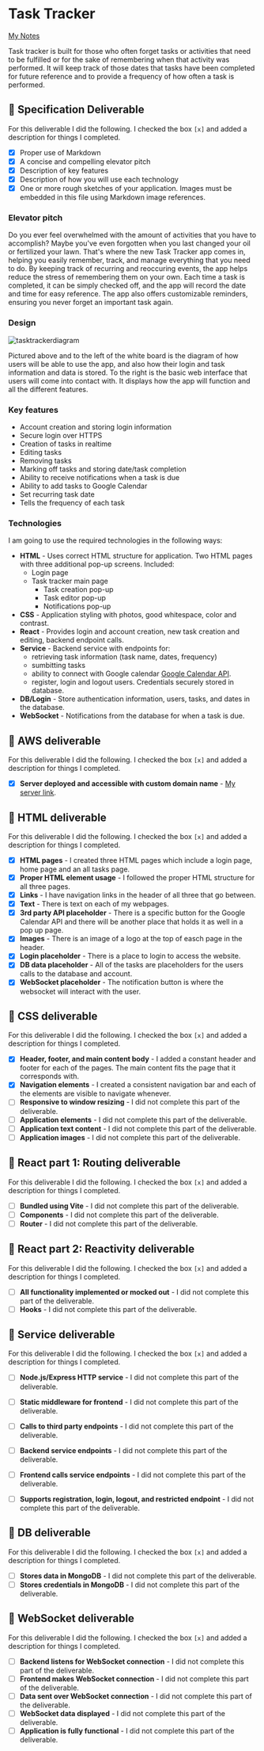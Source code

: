 # Task Tracker

[My Notes](notes.md)

Task tracker is built for those who often forget tasks or activities that need to be fulfilled or for the sake of remembering when that activity was performed. It will keep track of those dates that tasks have been completed for future reference and to provide a frequency of how often a task is performed.

## 🚀 Specification Deliverable

For this deliverable I did the following. I checked the box `[x]` and added a description for things I completed.

- [x] Proper use of Markdown
- [x] A concise and compelling elevator pitch
- [x] Description of key features
- [x] Description of how you will use each technology
- [x] One or more rough sketches of your application. Images must be embedded in this file using Markdown image references.

### Elevator pitch

Do you ever feel overwhelmed with the amount of activities that you have to accomplish? Maybe you've even forgotten when you last changed your oil or fertilized your lawn. That's where the new Task Tracker app comes in, helping you easily remember, track, and manage everything that you need to do. By keeping track of recurring and reoccuring events, the app helps reduce the stress of remembering them on your own. Each time a task is completed, it can be simply checked off, and the app will record the date and time for easy reference. The app also offers customizable reminders, ensuring you never forget an important task again.

### Design

![tasktrackerdiagram](https://github.com/user-attachments/assets/e954c184-6c8d-4cb8-bb70-f4e9e5786224)


Pictured above and to the left of the white board is the diagram of how users will be able to use the app, and also how their login and task information and data is stored. To the right is the basic web interface that users will come into contact with. It displays how the app will function and all the different features.

### Key features

- Account creation and storing login information
- Secure login over HTTPS
- Creation of tasks in realtime
- Editing tasks
- Removing tasks
- Marking off tasks and storing date/task completion
- Ability to receive notifications when a task is due
- Ability to add tasks to Google Calendar
- Set recurring task date
- Tells the frequency of each task

### Technologies

I am going to use the required technologies in the following ways:

- **HTML** - Uses correct HTML structure for application. Two HTML pages with three additional pop-up screens. Included:
    * Login page
    * Task tracker main page
        - Task creation pop-up
        - Task editor pop-up
        - Notifications pop-up
- **CSS** - Application styling with photos, good whitespace, color and contrast.
- **React** - Provides login and account creation, new task creation and editing, backend endpoint calls.
- **Service** - Backend service with endpoints for:
     * retrieving task information (task name, dates, frequency)
     * sumbitting tasks
     * ability to connect with Google calendar [Google Calendar API](https://developers.google.com/workspace/calendar/api/guides/overview).
     * register, login and logout users. Credentials securely stored in database.
- **DB/Login** - Store authentication information, users, tasks, and dates in the database.
- **WebSocket** - Notifications from the database for when a task is due.

## 🚀 AWS deliverable

For this deliverable I did the following. I checked the box `[x]` and added a description for things I completed.

- [x] **Server deployed and accessible with custom domain name** - [My server link](https://tasktrackerapp.click).

## 🚀 HTML deliverable

For this deliverable I did the following. I checked the box `[x]` and added a description for things I completed.

- [x] **HTML pages** - I created three HTML pages which include a login page, home page and an all tasks page.
- [x] **Proper HTML element usage** - I followed the proper HTML structure for all three pages.
- [x] **Links** - I have navigation links in the header of all three that go between.
- [x] **Text** - There is text on each of my webpages.
- [x] **3rd party API placeholder** - There is a specific button for the Google Calendar API and there will be another place that holds it as well in a pop up page.
- [x] **Images** - There is an image of a logo at the top of easch page in the header.
- [x] **Login placeholder** - There is a place to login to access the website.
- [x] **DB data placeholder** - All of the tasks are placeholders for the users calls to the database and account.
- [x] **WebSocket placeholder** - The notification button is where the websocket will interact with the user.

## 🚀 CSS deliverable

For this deliverable I did the following. I checked the box `[x]` and added a description for things I completed.

- [x] **Header, footer, and main content body** - I added a constant header and footer for each of the pages. The main content fits the page that it corresponds with.
- [x] **Navigation elements** - I created a consistent navigation bar and each of the elements are visible to navigate whenever.
- [ ] **Responsive to window resizing** - I did not complete this part of the deliverable.
- [ ] **Application elements** - I did not complete this part of the deliverable.
- [ ] **Application text content** - I did not complete this part of the deliverable.
- [ ] **Application images** - I did not complete this part of the deliverable.

## 🚀 React part 1: Routing deliverable

For this deliverable I did the following. I checked the box `[x]` and added a description for things I completed.

- [ ] **Bundled using Vite** - I did not complete this part of the deliverable.
- [ ] **Components** - I did not complete this part of the deliverable.
- [ ] **Router** - I did not complete this part of the deliverable.

## 🚀 React part 2: Reactivity deliverable

For this deliverable I did the following. I checked the box `[x]` and added a description for things I completed.

- [ ] **All functionality implemented or mocked out** - I did not complete this part of the deliverable.
- [ ] **Hooks** - I did not complete this part of the deliverable.

## 🚀 Service deliverable

For this deliverable I did the following. I checked the box `[x]` and added a description for things I completed.

- [ ] **Node.js/Express HTTP service** - I did not complete this part of the deliverable.
- [ ] **Static middleware for frontend** - I did not complete this part of the deliverable.
- [ ] **Calls to third party endpoints** - I did not complete this part of the deliverable.
- [ ] **Backend service endpoints** - I did not complete this part of the deliverable.
- [ ] **Frontend calls service endpoints** - I did not complete this part of the deliverable.
- [ ] **Supports registration, login, logout, and restricted endpoint** - I did not complete this part of the deliverable.


## 🚀 DB deliverable

For this deliverable I did the following. I checked the box `[x]` and added a description for things I completed.

- [ ] **Stores data in MongoDB** - I did not complete this part of the deliverable.
- [ ] **Stores credentials in MongoDB** - I did not complete this part of the deliverable.

## 🚀 WebSocket deliverable

For this deliverable I did the following. I checked the box `[x]` and added a description for things I completed.

- [ ] **Backend listens for WebSocket connection** - I did not complete this part of the deliverable.
- [ ] **Frontend makes WebSocket connection** - I did not complete this part of the deliverable.
- [ ] **Data sent over WebSocket connection** - I did not complete this part of the deliverable.
- [ ] **WebSocket data displayed** - I did not complete this part of the deliverable.
- [ ] **Application is fully functional** - I did not complete this part of the deliverable.
